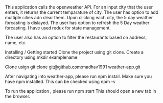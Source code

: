 This application calls the openweather API. For an input city that the user enters, it returns the current temparature of city.
The user has option to add multiple cities adn clear them.
Upon clicking each city, the 5 day weather forcasting is dislayed. The user has option to refresh the 5 Day weather forcasting.
I have used redux for state management.

The user also has an option to filter the restaurants based on address, name, etc.

Installing / Getting started
Clone the project using git clone.
Create a directory using mkdir examplename

Clone usign git clone git@github.com:madhav1991 weather-app.git

After navigating into weather-app, please run npm install.
Make sure you have npm installed. This can be checked using npm -v

To run the application , please run npm start
This should open a new tab in the browser.
